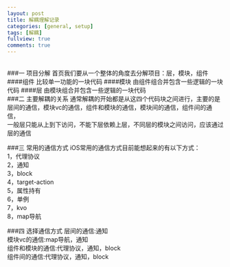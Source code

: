 ```yaml
---
layout: post
title: 解耦理解记录
categories: [general, setup]
tags: [解耦]
fullview: true
comments: true
---
```

<br>
###一 项目分解
首页我们要从一个整体的角度去分解项目：层，模块，组件
####组件
比较单一功能的一块代码
####模块
由组件组合并包含一些逻辑的一块代码
####层
由模块组合并包含一些逻辑的一块代码


<br>
###二 主要解耦的关系
通常解耦的开始都是从这四个代码块之间进行，主要的是层间的通信，模块vc的通信，组件和模块的通信，模块间的通信，组件间的通信，
<br>
一般层只能从上到下访问，不能下层依赖上层，不同层的模块之间访问，应该通过层的通信

###三 常用的通信方式
iOS常用的通信方式目前能想起来的有以下方式：<br>
1，代理协议<br>
2，通知<br>
3，block<br>
4，target-action<br>
5，属性持有<br>
6，单例<br>
7，kvo<br>
8，map导航<br>


###四 选择通信方式
层间的通信:通知<br>
模块vc的通信:map导航，通知<br>
组件和模块的通信:代理协议，通知，block<br>
组件间的通信:代理协议，通知，block<br>





